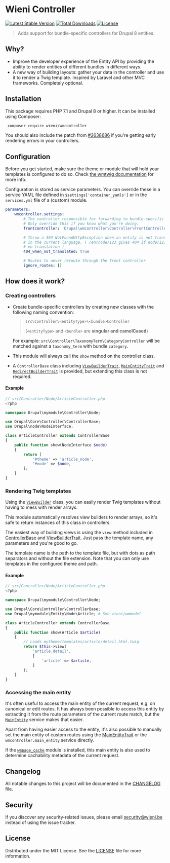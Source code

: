Wieni Controller
======================

[![Latest Stable Version](https://poser.pugx.org/wieni/wmcontroller/v/stable)](https://packagist.org/packages/wieni/wmcontroller)
[![Total Downloads](https://poser.pugx.org/wieni/wmcontroller/downloads)](https://packagist.org/packages/wieni/wmcontroller)
[![License](https://poser.pugx.org/wieni/wmcontroller/license)](https://packagist.org/packages/wieni/wmcontroller)

> Adds support for bundle-specific controllers for Drupal 8 entities.

## Why?
- Improve the developer experience of the Entity API by providing the
 ability to render entities of different bundles in different ways.
- A new way of building layouts: gather your data in the controller and use it to render a Twig template. Inspired by
 Laravel and other MVC frameworks. Completely optional.

## Installation

This package requires PHP 7.1 and Drupal 8 or higher. It can be
installed using Composer:

```bash
 composer require wieni/wmcontroller
```

You should also include the patch from [#2638686](https://www.drupal.org/node/2638686) if you're getting early rendering errors in your controllers.

## Configuration

Before you get started, make sure the theme or module that will hold your templates is configured to do so.
Check [the wmtwig documentation](https://github.com/wieni/wmtwig) for more info.

Configuration is stored as service parameters. You can override these in a service YAML file defined in 
 `$settings['container_yamls']` or in the `services.yml` file of a (custom) module.

```yaml
parameters:
    wmcontroller.settings:
        # The controller responsible for forwarding to bundle-specific controllers.
        # Only override this if you know what you're doing.
        frontcontroller: 'Drupal\wmcontroller\Controller\FrontController'

        # Throw a 404 NotFoundHttpException when an entity is not translated
        # in the current language. ( /en/node/123 gives 404 if node/123 has no
        # en translation )
        404_when_not_translated: true

        # Routes to never reroute through the front controller
        ignore_routes: []
```

## How does it work?

### Creating controllers

- Create bundle-specific controllers by creating new classes with the following naming convention:
    > `src\Controller\<entityType>\<bundle>Controller`
    >                                                                                                  
    > (`<entityType>` and `<bundle>` are **singular and camelCased**)

    For example: `src\Controller\TaxonomyTerm\CategoryController` will be matched against a `taxonomy_term` with bundle 
 `category`.

- This module will always call the `show` method on the controller class.

- A `ControllerBase` class including [`ViewBuilderTrait`](src/Controller/ViewBuilderTrait.php), 
 [`MainEntityTrait`](src/Controller/MainEntityTrait.php) and 
 [`RedirectBuilderTrait`](src/Controller/RedirectBuilderTrait.php) is provided, but extending this class is not required.

#### Example
```php
// src/Controller/Node/ArticleController.php
<?php

namespace Drupal\mymodule\Controller\Node;

use Drupal\Core\Controller\ControllerBase;
use Drupal\node\NodeInterface;

class ArticleController extends ControllerBase
{
    public function show(NodeInterface $node)
    {
        return [
            '#theme' => 'article_node',
            '#node' => $node,
        ];
    }
}
```

### Rendering Twig templates
Using the [`ViewBuilder`](src/Service/ViewBuilder.php) class, you can easily render Twig
 templates without having to mess with render arrays.
 
This module automatically resolves view builders to render arrays, so it's safe to return instances of this class 
 in controllers.
 
The easiest way of building views is using the `view` method included in [ControllerBase](src/Controller/ControllerBase.php) and [ViewBuilderTrait](src/Controller/ViewBuilderTrait.php). Just pass
 the template name, any parameters and you're good to go. 

The template name is the path to the template file, but with dots as path separators and without the file extension.
 Note that you can only use templates in the configured theme and path.

#### Example
```php
// src/Controller/Node/ArticleController.php
<?php

namespace Drupal\mymodule\Controller\Node;

use Drupal\Core\Controller\ControllerBase;
use Drupal\mymodule\Entity\Node\Article; # See wieni/wmmodel

class ArticleController extends ControllerBase
{
    public function show(Article $article)
    {
        // Loads mytheme/templates/article/detail.html.twig
        return $this->view(
            'article.detail',
            [
                'article' => $article,
            ]
        );
    }
}
```

### Accessing the main entity
It's often useful to access the main entity of the current request, e.g. on canonical or edit routes.
It has always been possible to access this entity by extracting it from the route parameters of the current route match,
 but the [`MainEntity`](src/Service/MainEntity.php) service makes that easier.
 
Apart from having easier access to the entity, it's also possible to manually set the main entity of custom routes 
 using the [MainEntityTrait](src/Controller/MainEntityTrait.php) or the `wmcontroller.main_entity` service directly.  

If the [`wmpage_cache`](https://github.com/wieni/wmpage_cache) module is installed, this main entity is also used to 
 determine cachability metadata of the current request.
 
## Changelog
All notable changes to this project will be documented in the
[CHANGELOG](CHANGELOG.md) file.

## Security
If you discover any security-related issues, please email
[security@wieni.be](mailto:security@wieni.be) instead of using the issue
tracker.

## License
Distributed under the MIT License. See the [LICENSE](LICENSE) file
for more information.
